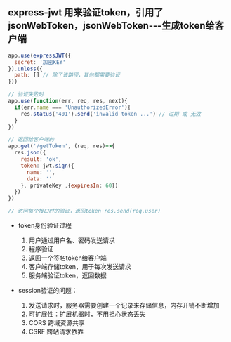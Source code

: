 ## express-jwt 用来验证token，引用了jsonWebToken，jsonWebToken---生成token给客户端

```javascript
app.use(expressJWT({
  secret: '加密KEY'
}).unless({
  path: [] // 除了该路径，其他都需要验证
}))

// 验证失败时
app.use(function(err, req, res, next){
  if(err.name === 'UnauthorizedError'){
    res.status('401').send('invalid token ...') // 过期 或 无效
  }
})

// 返回给客户端的
app.get('/getToken', (req, res)=>{
  res.json({
    result: 'ok',
    token: jwt.sign({
      name: '',
      data: ''
    }, privateKey ,{expiresIn: 60})
  })
})

// 访问每个接口时的验证，返回token res.send(req.user)

```
- token身份验证过程
  1. 用户通过用户名、密码发送请求
  2. 程序验证
  3. 返回一个签名token给客户端
  4. 客户端存储token，用于每次发送请求
  5. 服务端验证token，返回数据

- session验证的问题：
  1. 发送请求时，服务器需要创建一个记录来存储信息，内存开销不断增加
  2. 可扩展性：扩展机器时，不用担心状态丢失
  3. CORS 跨域资源共享
  4. CSRF 跨站请求依靠
